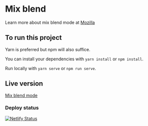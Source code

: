 # Mix blend

Learn more about mix blend mode at
[Mozilla](https://developer.mozilla.org/en-US/docs/Web/CSS/mix-blend-mode)

## To run this project

Yarn is preferred but npm will also suffice.

You can install your dependencies with `yarn install` or `npm install`.

Run locally with `yarn serve` or `npm run serve`.

## Live version

[Mix blend mode](https://mix-blend-mode.netlify.app/)

### Deploy status

[![Netlify Status](https://api.netlify.com/api/v1/badges/1c83005a-a7fb-4cea-a828-100a65297773/deploy-status)](https://app.netlify.com/sites/mix-blend-mode/deploys)
